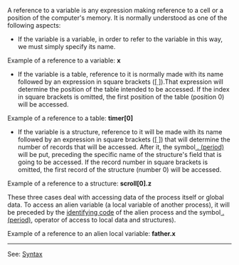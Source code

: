 A reference to a variable is any expression making reference to a cell or a position of the computer's memory. It is normally understood as one of the following aspects:

- If the variable is a variable, in order to refer to the variable in this way, we must simply specify its name.

Example of a reference to a variable: **x**

- If the variable is a table, reference to it is normally made with its name followed by an expression in square brackets ([[ ]](pointer__[__].md)).That expression will determine the position of the table intended to be accessed.
If the index in square brackets is omitted, the first position of the table (position 0) will be accessed.

Example of a reference to a table: **timer[0]**

- If the variable is a structure, reference to it will be made with its name followed by an expression in square brackets ([[ ]](pointer__[__].md)) that will determine the number of records that will be accessed. After it, the symbol[ . (period)](dot__minusgt.md) will be put, preceding the specific name of the structure's field that is going to be accessed. If the record number in square brackets is omitted, the first record of the structure (number 0) will be accessed. 

Example of a reference to a structure: **scroll[0].z**

These three cases deal with accessing data of the process itself or global data. To access an alien variable (a local variable of another process), it will be preceded by the [identifying code](_identifying_codes_of_processesdot.md) of the alien process and the symbol[ . (period)](dot__minusgt.md), operator of access to local data and structures).

Example of a reference to an alien local variable: **father.x**

---------------------------------------
See: [Syntax](syntax_of_a_programdot.md)


